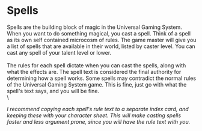 # Spells

Spells are the building block of magic in the Universal Gaming System. When you want to do something magical, you cast a spell. Think of a spell as its own self contained microcosm of rules. The game master will give you a list of spells that are available in their world, listed by caster level. You can cast any spell of your talent level or lower.\
\
The rules for each spell dictate when you can cast the spells, along with what the effects are. The spell text is considered the final authority for determining how a spell works. Some spells may contradict the normal rules of the Universal Gaming System game. This is fine, just go with what the spell's text says, and you will be fine.\
\


_I recommend copying each spell's rule text to a separate index card, and keeping these with your character sheet. This will make casting spells faster and less argument prone, since you will have the rule text with you._
